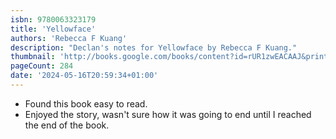 ```yaml
---
isbn: 9780063323179
title: 'Yellowface'
authors: 'Rebecca F Kuang'
description: "Declan's notes for Yellowface by Rebecca F Kuang."
thumbnail: 'http://books.google.com/books/content?id=rUR1zwEACAAJ&printsec=frontcover&img=1&zoom=5&source=gbs_api'
pageCount: 284
date: '2024-05-16T20:59:34+01:00'
---
```


- Found this book easy to read.
- Enjoyed the story, wasn't sure how it was going to end until I reached the end of the book.
